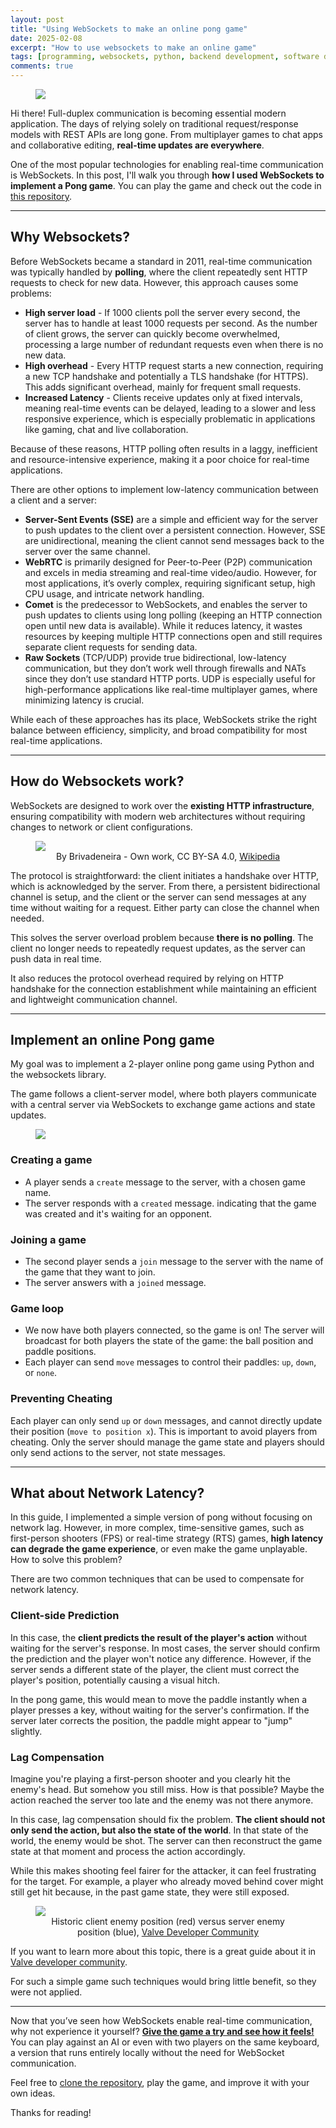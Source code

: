```yaml
---
layout: post
title: "Using WebSockets to make an online pong game"
date: 2025-02-08
excerpt: "How to use websockets to make an online game"
tags: [programming, websockets, python, backend development, software development]
comments: true
---
```


<figure>
    <a href="/assets/img/pong/pong_game.gif"><img src="/assets/img/pong/pong_game.gif" style="max-width: 90%"></a>
</figure>

Hi there! Full-duplex communication is becoming essential modern application. The days of relying solely on traditional request/response models with REST APIs are long gone. From multiplayer games to chat apps and collaborative editing, **real-time updates are everywhere**.

One of the most popular technologies for enabling real-time communication is WebSockets. In this post, I'll walk you through **how I used WebSockets to implement a Pong game**. You can play the game and check out the code in [this repository](https://github.com/diogodanielsoaresferreira/pong).

---------------------
## Why Websockets?

Before WebSockets became a standard in 2011, real-time communication was typically handled by **polling**, where the client repeatedly sent HTTP requests to check for new data. However, this approach causes some problems:
- **High server load** - If 1000 clients poll the server every second, the server has to handle at least 1000 requests per second. As the number of client grows, the server can quickly become overwhelmed, processing a large number of redundant requests even when there is no new data.
- **High overhead** - Every HTTP request starts a new connection, requiring a new TCP handshake and potentially a TLS handshake (for HTTPS). This adds significant overhead, mainly for frequent small requests.
- **Increased Latency** - Clients receive updates only at fixed intervals, meaning real-time events can be delayed, leading to a slower and less responsive experience, which is especially problematic in applications like gaming, chat and live collaboration.

Because of these reasons, HTTP polling often results in a laggy, inefficient and resource-intensive experience, making it a poor choice for real-time applications.

There are other options to implement low-latency communication between a client and a server:

- **Server-Sent Events (SSE)** are a simple and efficient way for the server to push updates to the client over a persistent connection. However, SSE are unidirectional, meaning the client cannot send messages back to the server over the same channel.
- **WebRTC** is primarily designed for Peer-to-Peer (P2P) communication and excels in media streaming and real-time video/audio. However, for most applications, it’s overly complex, requiring significant setup, high CPU usage, and intricate network handling.
- **Comet** is the predecessor to WebSockets, and enables the server to push updates to clients using long polling (keeping an HTTP connection open until new data is available). While it reduces latency, it wastes resources by keeping multiple HTTP connections open and still requires separate client requests for sending data.
- **Raw Sockets** (TCP/UDP) provide true bidirectional, low-latency communication, but they don’t work well through firewalls and NATs since they don’t use standard HTTP ports. UDP is especially useful for high-performance applications like real-time multiplayer games, where minimizing latency is crucial.

While each of these approaches has its place, WebSockets strike the right balance between efficiency, simplicity, and broad compatibility for most real-time applications.

---------------------
## How do Websockets work?

WebSockets are designed to work over the **existing HTTP infrastructure**, ensuring compatibility with modern web architectures without requiring changes to network or client configurations.

<figure>
    <a href="/assets/img/pong/Websocket_connection.png"><img src="/assets/img/pong/Websocket_connection.png"></a>
    <figcaption style="text-align: center">By Brivadeneira - Own work, CC BY-SA 4.0, <a href="https://commons.wikimedia.org/w/index.php?curid=82810859">Wikipedia</a></figcaption>
</figure>

The protocol is straightforward: the client initiates a handshake over HTTP, which is acknowledged by the server. From there, a persistent bidirectional channel is setup, and the client or the server can send messages at any time without waiting for a request. Either party can close the channel when needed.

This solves the server overload problem because **there is no polling**. The client no longer needs to repeatedly request updates, as the server can push data in real time.

It also reduces the protocol overhead required by relying on HTTP handshake for the connection establishment while maintaining an efficient and lightweight communication channel.


---------------------
## Implement an online Pong game

My goal was to implement a 2-player online pong game using Python and the websockets library.

The game follows a client-server model, where both players communicate with a central server via WebSockets to exchange game actions and state updates.

<figure>
    <a href="/assets/img/pong/pong_interaction_diagram.png"><img src="/assets/img/pong/pong_interaction_diagram.png"></a>
</figure>

### Creating a game

- A player sends a `create` message to the server, with a chosen game name.
- The server responds with a `created` message. indicating that the game was created and it's waiting for an opponent.

### Joining a game

- The second player sends a `join` message to the server with the name of the game that they want to join.
- The server answers with a `joined` message.

### Game loop

- We now have both players connected, so the game is on! The server will broadcast for both players the state of the game: the ball position and paddle positions.
- Each player can send `move` messages to control their paddles: `up`, `down`, or `none`.

### Preventing Cheating

Each player can only send `up` or `down` messages, and cannot directly update their position (`move to position x`). This is important to avoid players from cheating. Only the server should manage the game state and players should only send actions to the server, not state messages.

---------------------
## What about Network Latency?

In this guide, I implemented a simple version of pong without focusing on network lag. However, in more complex, time-sensitive games, such as first-person shooters (FPS) or real-time strategy (RTS) games, **high latency can degrade the game experience**, or even make the game unplayable. How to solve this problem?

There are two common techniques that can be used to compensate for network latency.

### Client-side Prediction
In this case, the **client predicts the result of the player's action** without waiting for the server's response. In most cases, the server should confirm the prediction and the player won't notice any difference. However, if the server sends a different state of the player, the client must correct the player's position, potentially causing a visual hitch.

In the pong game, this would mean to move the paddle instantly when a player presses a key, without waiting for the server's confirmation. If the server later corrects the position, the paddle might appear to "jump" slightly.

### Lag Compensation
Imagine you're playing a first-person shooter and you clearly hit the enemy's head. But somehow you still miss. How is that possible? Maybe the action reached the server too late and the enemy was not there anymore.

In this case, lag compensation should fix the problem. **The client should not only send the action, but also the state of the world**. In that state of the world, the enemy would be shot. The server can then reconstruct the game state at that moment and process the action accordingly.

While this makes shooting feel fairer for the attacker, it can feel frustrating for the target. For example, a player who already moved behind cover might still get hit because, in the past game state, they were still exposed.

<figure>
    <a href="/assets/img/pong/Lag_compensation.jpg"><img src="/assets/img/pong/Lag_compensation.jpg"></a>
    <figcaption style="text-align: center">Historic client enemy position (red) versus server enemy position (blue), <a href="https://developer.valvesoftware.com/w/index.php?curid=1969">Valve Developer Community</a></figcaption>
</figure>

If you want to learn more about this topic, there is a great guide about it in [Valve developer community](https://developer.valvesoftware.com/wiki/Latency_Compensating_Methods_in_Client/Server_In-game_Protocol_Design_and_Optimization).

For such a simple game such techniques would bring little benefit, so they were not applied.

---------------------

Now that you’ve seen how WebSockets enable real-time communication, why not experience it yourself? [**Give the game a try and see how it feels!**](https://github.com/diogodanielsoaresferreira/pong) You can play against an AI or even with two players on the same keyboard, a version that runs entirely locally without the need for WebSocket communication.

Feel free to [clone the repository](https://github.com/diogodanielsoaresferreira/pong), play the game, and improve it with your own ideas.

Thanks for reading!